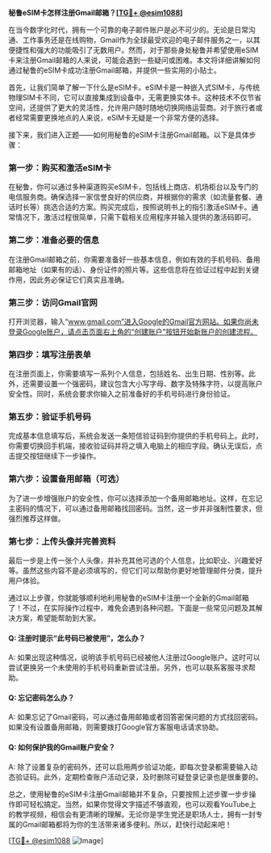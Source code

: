 **秘鲁eSIM卡怎样注册Gmail邮箱？[[TG💪+ @esim1088](https://t.me/s/esim1088)]**

在当今数字化时代，拥有一个可靠的电子邮件账户是必不可少的。无论是日常沟通、工作事务还是在线购物，Gmail作为全球最受欢迎的电子邮件服务之一，以其便捷性和强大的功能吸引了无数用户。然而，对于那些身处秘鲁并希望使用eSIM卡来注册Gmail邮箱的人来说，可能会遇到一些疑问或困难。本文将详细讲解如何通过秘鲁的eSIM卡成功注册Gmail邮箱，并提供一些实用的小贴士。

首先，让我们简单了解一下什么是eSIM卡。eSIM卡是一种嵌入式SIM卡，与传统物理SIM卡不同，它可以直接集成到设备中，无需更换实体卡。这种技术不仅节省空间，还提供了更大的灵活性，允许用户随时随地切换网络运营商。对于旅行者或者经常需要更换地点的人来说，eSIM卡无疑是一个非常方便的选择。

接下来，我们进入正题——如何用秘鲁的eSIM卡注册Gmail邮箱。以下是具体步骤：

### 第一步：购买和激活eSIM卡

在秘鲁，你可以通过多种渠道购买eSIM卡，包括线上商店、机场柜台以及专门的电信服务商。确保选择一家信誉良好的供应商，并根据你的需求（如流量套餐、通话时长等）挑选合适的方案。购买完成后，按照说明书上的指引激活eSIM卡。通常情况下，激活过程很简单，只需下载相关应用程序并输入提供的激活码即可。

### 第二步：准备必要的信息

在注册Gmail邮箱之前，你需要准备好一些基本信息，例如有效的手机号码、备用邮箱地址（如果有的话）、身份证件的照片等。这些信息将在验证过程中起到关键作用，因此务必保证它们真实且准确。

### 第三步：访问Gmail官网

打开浏览器，输入“www.gmail.com”进入Google的Gmail官方网站。如果你尚未登录Google账户，请点击页面右上角的“创建账户”按钮开始新账户的创建流程。

### 第四步：填写注册表单

在注册页面上，你需要填写一系列个人信息，包括姓名、出生日期、性别等。此外，还需要设置一个强密码，建议包含大小写字母、数字及特殊字符，以提高账户安全性。同时，系统会要求你输入之前准备好的手机号码进行身份验证。

### 第五步：验证手机号码

完成基本信息填写后，系统会发送一条短信验证码到你提供的手机号码上。此时，你需要切换回手机端，接收验证码并将之填入电脑上的相应字段。确认无误后，点击提交按钮继续下一步操作。

### 第六步：设置备用邮箱（可选）

为了进一步增强账户的安全性，你可以选择添加一个备用邮箱地址。这样，在忘记主密码的情况下，可以通过备用邮箱找回密码。当然，这一步并非强制性要求，但强烈推荐这样做。

### 第七步：上传头像并完善资料

最后一步是上传一张个人头像，并补充其他可选的个人信息，比如职业、兴趣爱好等。虽然这些内容不是必须填写的，但它们可以帮助你更好地管理邮件分类，提升用户体验。

通过以上步骤，你就能够顺利地利用秘鲁的eSIM卡注册一个全新的Gmail邮箱了！不过，在实际操作过程中，难免会遇到各种问题。下面是一些常见问题及其解决方案，希望能帮助到大家。

#### Q: 注册时提示“此号码已被使用”，怎么办？

A: 如果出现这种情况，说明该手机号码已经被他人注册过Google账户。这时可以尝试更换另一个未使用的手机号码重新尝试注册。另外，也可以联系客服寻求帮助。

#### Q: 忘记密码怎么办？

A: 如果忘记了Gmail密码，可以通过备用邮箱或者回答密保问题的方式找回密码。如果没有设置备用邮箱，则需要拨打Google官方客服电话请求协助。

#### Q: 如何保护我的Gmail账户安全？

A: 除了设置复杂的密码外，还可以启用两步验证功能，即每次登录都需要输入动态验证码。此外，定期检查账户活动记录，及时删除可疑登录记录也是很重要的。

总之，使用秘鲁的eSIM卡注册Gmail邮箱并不复杂，只要按照上述步骤一步步操作即可轻松搞定。当然，如果你觉得文字描述不够直观，也可以观看YouTube上的教学视频，相信会有更清晰的理解。无论你是学生党还是职场人士，拥有一封专属的Gmail邮箱都将为你的生活带来诸多便利。所以，赶快行动起来吧！

[[TG💪+ @esim1088](https://t.me/s/esim1088) ![Image](https://i.postimg.cc/4NQfJmqS/Snipaste-2025-05-13-00-14-12.png)]
